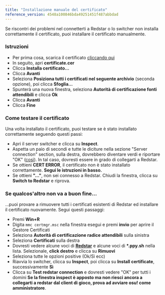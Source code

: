 ```yaml
---
title: "Installazione manuale del certificato"
reference_version: 4548a100846bda49251451f487abbdad
---
```

Se riscontri dei problemi nel connetterti a Redstar o lo switcher non installa correttamente il certificato, puoi installare il certificato manualmente.

### Istruzioni
- Per prima cosa, scarica il certificato [cliccando qui](https://zxq.co/ripple/ripple-server-switcher/-/raw/master/RippleServerSwitcher/Resources/ripple.cer?inline=false)
- In seguito, apri **certificate.cer**
- Clicca **Installa certificato...**
- Clicca **Avanti**
- Seleziona **Posiziona tutti i certificati nel seguente archivio** (seconda opzione), poi clicca **Sfoglia...**
- Spunterà una nuova finestra, seleziona **Autorità di certificazione fonti attendibili** e clicca **Ok**
- Clicca **Avanti**
- Clicca **Fine**

### Come testare il certificato
Una volta installato il certificato, puoi testare se è stato installato correttamente seguendo questi passi:

- Apri il server switcher e clicca su **Inspect**.
- Aspetta un paio di secondi e tutte le diciture nella sezione "Server connection" section, sulla destra, dovrebbero diventare verdi e riportare "OK" ([così](https://i.ibb.co/68TL6zT/Settings-Form.png)). In tal caso, dovresti essere in grado di collegarti a Redstar.
- Se ottieni **CERT ERROR**, il certificato non è stato installato correttamente. **Segui le istruzioni in basso.**
- Se ottieni **"..."**, non sei connesso a Redstar. Chiudi la finestra, clicca su **Switch to Redstar** e riprova.

### Se qualcos'altro non va a buon fine...
...puoi provare a rimuovere tutti i certificati esistenti di Redstar ed installare il certificato nuovamente. Segui questi passaggi:

- Premi **Win+R**
- Digita `mmc certmgr.msc` nella finestra esegui e premi **invio** per aprire il Gestore Certificati
- Seleziona **Autorità di certificazione radice attendibili** sulla sinistra
- Seleziona **Certificati** sulla destra
- Dovresti vedere alcune voci di **[Redstar](http://y.zxq.co/bbyxev.png)** e alcune voci di **\*.ppy.sh** nella lista. Selezionale, **click destro** e clicca su **Rimuovi**
- Seleziona tutte le opzioni positive (Ok/Sì ecc)
- Riavvia lo switcher, clicca su **Inspect**, poi clicca su **Install certificate**, successivamente **Sì**
- Clicca su **Test redstar connection** e dovresti vedere "OK" per tutti i domini
**Se la finestra inspect è apposto ma non riesci ancora a collegarti a redstar dal client di gioco, prova ad avviare osu! come amministratore**.